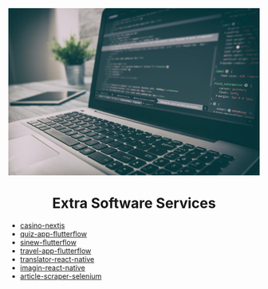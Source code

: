 <div align="center">
  <img alt="extra software services" src="https://github.com/monate615/portfolio/blob/main/images/mean-stack-developer-e1579706108805.jpg" align="center">
  <h1 align="center">Extra Software Services</h1>
</div>

- [casino-nextjs](https://github.com/monate615/casino-nextjs)
- [quiz-app-flutterflow](https://github.com/monate615/quiz-app-flutterflow)
- [sinew-flutterflow](https://github.com/monate615/sinew-flutterflow)
- [travel-app-flutterflow](https://github.com/monate615/travel-app-flutterflow)
- [translator-react-native](https://github.com/monate615/translator-react-native)
- [imagin-react-native](https://github.com/monate615/imagine-react-native)
- [article-scraper-selenium](https://github.com/monate615/article-scraper-selenium)

